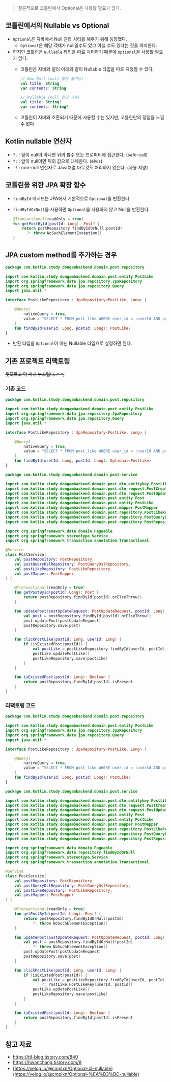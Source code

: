 > 결론적으로 코틀린에서 Optional은 사용할 필요가 없다.
> 

## 코틀린에서의 Nullable vs Optional

- `Optional`은 자바에서 Null 관련 처리를 해주기 위해 등장했다.
    - `Optional`은 해당 객체가 null일수도 있고 아닐 수도 있다는 것을 의미한다.
- 하지만 코틀린은 `Nullable` 타입을 따로 처리하기 때문에 `Optional`을 사용할 필요가 없다.
    - 코틀린은 자바와 달리 아래와 같이 Nullable 타입을 따로 지정할 수 있다.
        
        ```kotlin
        // Non-Null (null 할당 불가능)
        val title: String
        var contents: String
        
        // Nullable (null 할당 가능)
        val title: String?
        var contents: String?
        ```
        
    - 코틀린이 자바와 호환되기 때문에 사용할 수는 있지만, 코틀린만의 장점을 느낄 수 없다.

## Kotlin nullable 연산자

- `?.` : 앞이 null이 아니면 뒤의 함수 또는 프로퍼티에 접근한다. (safe-call)
- `?:` : 앞이 null이면 뒤의 값으로 대체한다. (elvis)
- `!!` : non-null 연산자로 Java처럼 아무것도 처리하지 않는다. (사용 지양)

## 코틀린을 위한 JPA 확장 함수

- `findById` 메서드는 JPA에서 기본적으로 `Optional`을 반환한다.
- `findByIdOrNull`을 사용하면 `Optional`을 사용하지 않고 Null을 반환한다.
    
    ```kotlin
    @Transactional(readOnly = true)
    fun getPostById(postId: Long): Post? {
        return postRepository.findByIdOrNull(postId)
          ?: throw NoSuchElementException()
    }
    ```
    

## JPA custom method를 추가하는 경우

```kotlin
package com.kotlin.study.dongambackend.domain.post.repository

import com.kotlin.study.dongambackend.domain.post.entity.PostLike
import org.springframework.data.jpa.repository.JpaRepository
import org.springframework.data.jpa.repository.Query
import java.util.*

interface PostLikeRepository : JpaRepository<PostLike, Long> {

    @Query(
        nativeQuery = true,
        value = "SELECT * FROM post_like WHERE user_id = :userId AND post_id = :postId"
    )
    fun findById(userId: Long, postId: Long): PostLike?
}
```

- 반환 타입을 `Optional`이 아닌 Nullable 타입으로 설정하면 된다.

## 기존 프로젝트 리팩토링

~~뭣모르고 막 써서 부끄럽다..^-^;~~

### 기존 코드

```kotlin
package com.kotlin.study.dongambackend.domain.post.repository

import com.kotlin.study.dongambackend.domain.post.entity.PostLike
import org.springframework.data.jpa.repository.JpaRepository
import org.springframework.data.jpa.repository.Query
import java.util.*

interface PostLikeRepository : JpaRepository<PostLike, Long> {

    @Query(
        nativeQuery = true,
        value = "SELECT * FROM post_like WHERE user_id = :userId AND post_id = :postId"
    )
    fun findById(userId: Long, postId: Long): Optional<PostLike>
}
```

```kotlin
package com.kotlin.study.dongambackend.domain.post.service

import com.kotlin.study.dongambackend.domain.post.dto.entitykey.PostLikeKey
import com.kotlin.study.dongambackend.domain.post.dto.request.PostCreateRequest
import com.kotlin.study.dongambackend.domain.post.dto.request.PostUpdateRequest
import com.kotlin.study.dongambackend.domain.post.entity.Post
import com.kotlin.study.dongambackend.domain.post.entity.PostLike
import com.kotlin.study.dongambackend.domain.post.mapper.PostMapper
import com.kotlin.study.dongambackend.domain.post.repository.PostLikeRepository
import com.kotlin.study.dongambackend.domain.post.repository.PostQueryDslRepository
import com.kotlin.study.dongambackend.domain.post.repository.PostRepository

import org.springframework.data.domain.Pageable
import org.springframework.stereotype.Service
import org.springframework.transaction.annotation.Transactional;

@Service
class PostService(
    val postRepository: PostRepository,
    val postQueryDslRepository: PostQueryDslRepository,
    val postLikeRepository: PostLikeRepository,
    val postMapper: PostMapper
) {

    @Transactional(readOnly = true)
    fun getPostById(postId: Long): Post {
        return postRepository.findById(postId).orElseThrow()
    }

    fun updatePost(postUpdateRequest: PostUpdateRequest, postId: Long) {
        val post = postRepository.findById(postId).orElseThrow()
        post.updatePost(postUpdateRequest)
        postRepository.save(post)
    }

    fun clickPostLike(postId: Long, userId: Long) {
        if (isExistedPost(postId)) {
            val postLike = postLikeRepository.findById(userId, postId).orElseGet{ PostLike(PostLikeKey(userId, postId)) }
            postLike.updatePostLike()
            postLikeRepository.save(postLike)
        }
    }

    fun isExistedPost(postId: Long): Boolean {
        return postRepository.findById(postId).isPresent
    }
}
```

### 리팩토링 코드

```kotlin
package com.kotlin.study.dongambackend.domain.post.repository

import com.kotlin.study.dongambackend.domain.post.entity.PostLike
import org.springframework.data.jpa.repository.JpaRepository
import org.springframework.data.jpa.repository.Query
import java.util.*

interface PostLikeRepository : JpaRepository<PostLike, Long> {

    @Query(
        nativeQuery = true,
        value = "SELECT * FROM post_like WHERE user_id = :userId AND post_id = :postId"
    )
    fun findById(userId: Long, postId: Long): PostLike?
}
```

```kotlin
package com.kotlin.study.dongambackend.domain.post.service

import com.kotlin.study.dongambackend.domain.post.dto.entitykey.PostLikeKey
import com.kotlin.study.dongambackend.domain.post.dto.request.PostCreateRequest
import com.kotlin.study.dongambackend.domain.post.dto.request.PostUpdateRequest
import com.kotlin.study.dongambackend.domain.post.entity.Post
import com.kotlin.study.dongambackend.domain.post.entity.PostLike
import com.kotlin.study.dongambackend.domain.post.mapper.PostMapper
import com.kotlin.study.dongambackend.domain.post.repository.PostLikeRepository
import com.kotlin.study.dongambackend.domain.post.repository.PostQueryDslRepository
import com.kotlin.study.dongambackend.domain.post.repository.PostRepository

import org.springframework.data.domain.Pageable
import org.springframework.data.repository.findByIdOrNull
import org.springframework.stereotype.Service
import org.springframework.transaction.annotation.Transactional;

@Service
class PostService(
    val postRepository: PostRepository,
    val postQueryDslRepository: PostQueryDslRepository,
    val postLikeRepository: PostLikeRepository,
    val postMapper: PostMapper
) {

    @Transactional(readOnly = true)
    fun getPostById(postId: Long): Post? {
        return postRepository.findByIdOrNull(postId)
            ?: throw NoSuchElementException()
    }

    fun updatePost(postUpdateRequest: PostUpdateRequest, postId: Long) {
        val post = postRepository.findByIdOrNull(postId)
            ?: throw NoSuchElementException()
        post.updatePost(postUpdateRequest)
        postRepository.save(post)
    }

    fun clickPostLike(postId: Long, userId: Long) {
        if (isExistedPost(postId)) {
            val postLike = postLikeRepository.findById(userId, postId)
                ?: PostLike(PostLikeKey(userId, postId))
            postLike.updatePostLike()
            postLikeRepository.save(postLike)
        }
    }

    fun isExistedPost(postId: Long): Boolean {
        return postRepository.findById(postId).isPresent
    }
}
```

## 참고 자료

- https://ttl-blog.tistory.com/840
- https://hwanchang.tistory.com/8
- [https://velog.io/@cmplxn/Optional-과-nullable](https://velog.io/@cmplxn/Optional-%EA%B3%BC-nullable)